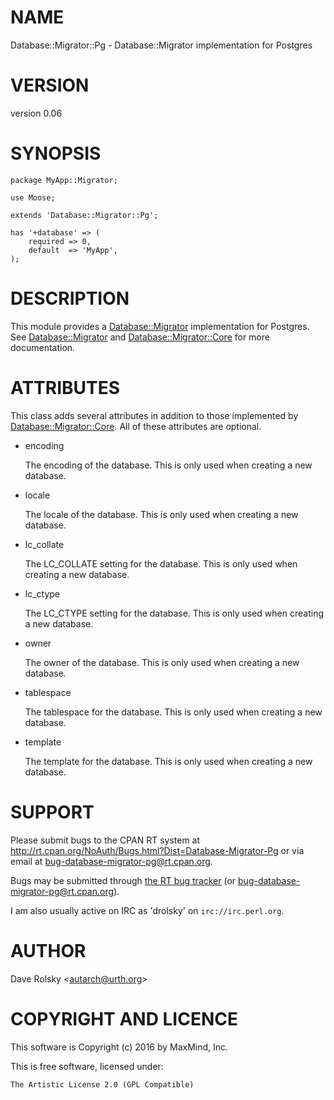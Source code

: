 # NAME

Database::Migrator::Pg - Database::Migrator implementation for Postgres

# VERSION

version 0.06

# SYNOPSIS

    package MyApp::Migrator;

    use Moose;

    extends 'Database::Migrator::Pg';

    has '+database' => (
        required => 0,
        default  => 'MyApp',
    );

# DESCRIPTION

This module provides a [Database::Migrator](https://metacpan.org/pod/Database::Migrator) implementation for Postgres. See
[Database::Migrator](https://metacpan.org/pod/Database::Migrator) and [Database::Migrator::Core](https://metacpan.org/pod/Database::Migrator::Core) for more documentation.

# ATTRIBUTES

This class adds several attributes in addition to those implemented by
[Database::Migrator::Core](https://metacpan.org/pod/Database::Migrator::Core). All of these attributes are optional.

- encoding

    The encoding of the database. This is only used when creating a new
    database.

- locale

    The locale of the database. This is only used when creating a new
    database.

- lc\_collate

    The LC\_COLLATE setting for the database. This is only used when creating a new
    database.

- lc\_ctype

    The LC\_CTYPE setting for the database. This is only used when creating a new
    database.

- owner

    The owner of the database. This is only used when creating a new
    database.

- tablespace

    The tablespace for the database. This is only used when creating a new
    database.

- template

    The template for the database. This is only used when creating a new database.

# SUPPORT

Please submit bugs to the CPAN RT system at
http://rt.cpan.org/NoAuth/Bugs.html?Dist=Database-Migrator-Pg or via email at
bug-database-migrator-pg@rt.cpan.org.

Bugs may be submitted through [the RT bug tracker](http://rt.cpan.org/Public/Dist/Display.html?Name=Database-Migrator-Pg)
(or [bug-database-migrator-pg@rt.cpan.org](mailto:bug-database-migrator-pg@rt.cpan.org)).

I am also usually active on IRC as 'drolsky' on `irc://irc.perl.org`.

# AUTHOR

Dave Rolsky &lt;autarch@urth.org>

# COPYRIGHT AND LICENCE

This software is Copyright (c) 2016 by MaxMind, Inc.

This is free software, licensed under:

    The Artistic License 2.0 (GPL Compatible)
